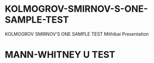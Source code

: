 # KOLMOGROV-SMIRNOV-S-ONE-SAMPLE-TEST
KOLMOGROV SMIRNOV’S ONE SAMPLE TEST Mithibai Presentation 


# MANN-WHITNEY U TEST

